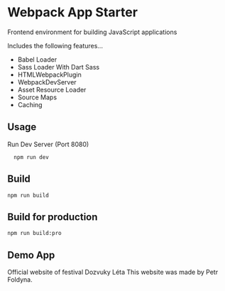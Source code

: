 # Webpack App Starter

Frontend environment for building JavaScript applications

Includes the following features...

- Babel Loader
- Sass Loader With Dart Sass
- HTMLWebpackPlugin
- WebpackDevServer
- Asset Resource Loader
- Source Maps
- Caching

## Usage

Run Dev Server (Port 8080)

```
  npm run dev
```

## Build

```
npm run build
```
## Build for production

```
npm run build:pro
```

## Demo App
Official website of festival Dozvuky Léta
This website was made by Petr Foldyna.
